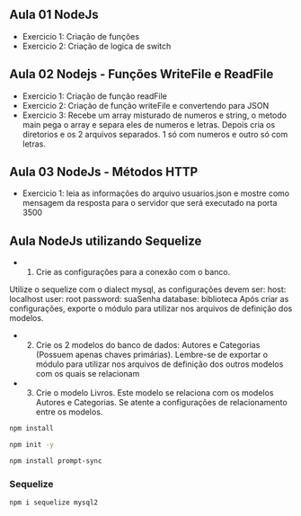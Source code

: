 ## Aula 01 NodeJs

* Exercicio 1: Criação de funções
* Exercicio 2: Criação de logica de switch

## Aula 02 Nodejs - Funções WriteFile e ReadFile

- Exercicio 1: Criação de função readFile
- Exercicio 2: Criação de função writeFile e convertendo para JSON
- Exercicio 3: Recebe um array misturado de numeros e string, o metodo main pega o array e separa eles de numeros e letras. Depois cria os diretorios e os 2 arquivos separados. 1 só com numeros e outro só com letras.

## Aula 03 NodeJs - Métodos HTTP

- Exercicio 1: leia as informações do arquivo usuarios.json e mostre como mensagem da resposta para o servidor que será executado na porta 3500


## Aula NodeJs utilizando Sequelize

- 1) Crie as configurações para a conexão com o banco.

Utilize o sequelize com o dialect mysql, as configurações devem ser:
host: localhost
user: root
password: suaSenha
database: biblioteca
Após criar as configurações, exporte o módulo para utilizar nos arquivos de definição dos modelos.


- 2) Crie os 2 modelos do banco de dados: Autores e Categorias (Possuem apenas chaves primárias). Lembre-se de exportar o módulo para utilizar nos arquivos de definição dos outros modelos com os quais se relacionam 


- 3) Crie o modelo Livros. Este modelo se relaciona com os modelos Autores e Categorias.
Se atente a configurações de relacionamento entre os modelos. 

```bash
npm install 
```

```bash
npm init -y 
```

```bash
npm install prompt-sync

```
### Sequelize

```bash
npm i sequelize mysql2

```